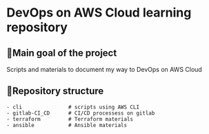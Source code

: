 # DevOps on AWS Cloud learning repository

## 📌Main goal of the project
Scripts and materials to document my way to DevOps on AWS Cloud

## 📁Repository structure
```
- cli				# scripts using AWS CLI
- gitlab-CI_CD		# CI/CD processess on gitlab
- terraform			# Terraform materials
- ansible			# Ansible materials
```
